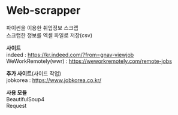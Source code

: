# Web-scrapper

파이썬을 이용한 취업정보 스크랩  
스크랩한 정보를 엑셀 파일로 저장(csv)


**사이트**  
indeed : https://kr.indeed.com/?from=gnav-viewjob  
WeWorkRemotely(wwr) : https://weworkremotely.com/remote-jobs  

**추가 사이트**(사이드 작업)  
jobkorea : https://www.jobkorea.co.kr/
  

**사용 모듈**  
BeautifulSoup4  
Request  

